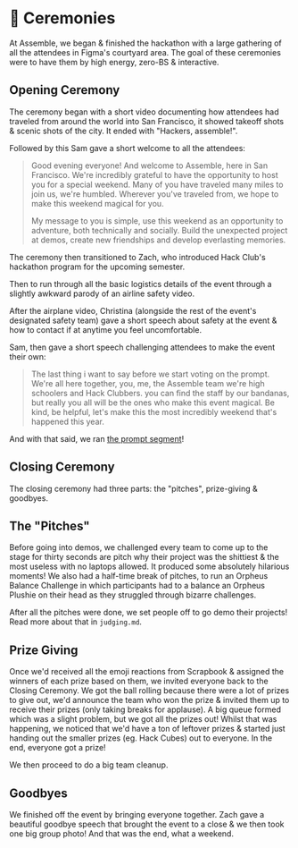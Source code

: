 # 👋 Ceremonies 

At Assemble, we began & finished the hackathon with a large gathering of all the attendees in Figma's courtyard area. The goal of these ceremonies were to have them by high energy, zero-BS & interactive. 

## Opening Ceremony

The ceremony began with a short video documenting how attendees had traveled from around the world into San Francisco, it showed takeoff shots & scenic shots of the city. It ended with "Hackers, assemble!".

Followed by this Sam gave a short welcome to all the attendees:

> Good evening everyone! And welcome to Assemble, here in San Francisco. We're incredibly grateful to have the opportunity to host you for a special weekend. Many of you have traveled many miles to join us, we're humbled. Wherever you've traveled from, we hope to make this weekend magical for you.
>
> My message to you is simple, use this weekend as an opportunity to adventure, both technically and socially. Build the unexpected project at demos, create new friendships and develop everlasting memories.

The ceremony then transitioned to Zach, who introduced Hack Club's hackathon program for the upcoming semester.

Then to run through all the basic logistics details of the event through a slightly awkward parody of an airline safety video.

After the airplane video, Christina (alongside the rest of the event's designated safety team) gave a short speech about safety at the event & how to contact if at anytime you feel uncomfortable.

Sam, then gave a short speech challenging attendees to make the event their own:

> The last thing i want to say before we start voting on the prompt. We're all here together, you, me, the Assemble team we're high schoolers and Hack Clubbers. you can find the staff by our bandanas, but really you all will be the ones who make this event magical. Be kind, be helpful, let's make this the most incredibly weekend that's happened this year.

And with that said, we ran [the prompt segment](prompt.md#selecting-a-prompt)!

## Closing Ceremony

The closing ceremony had three parts: the "pitches", prize-giving & goodbyes.

## The "Pitches"

Before going into demos, we challenged every team to come up to the stage for thirty seconds are pitch why their project was the shittiest & the most useless with no laptops allowed. It produced some absolutely hilarious moments! We also had a half-time break of pitches, to run an Orpheus Balance Challenge in which participants had to a balance an Orpheus Plushie on their head as they struggled through bizarre challenges.

After all the pitches were done, we set people off to go demo their projects! Read more about that in `judging.md`.

## Prize Giving

Once we'd received all the emoji reactions from Scrapbook & assigned the winners of each prize based on them, we invited everyone back to the Closing Ceremony. We got the ball rolling because there were a lot of prizes to give out, we'd announce the team who won the prize & invited them up to receive their prizes (only taking breaks for applause). A big queue formed which was a slight problem, but we got all the prizes out! Whilst that was happening, we noticed that we'd have a ton of leftover prizes & started just handing out the smaller prizes (eg. Hack Cubes) out to everyone. In the end, everyone got a prize!

We then proceed to do a big team cleanup.

## Goodbyes

We finished off the event by bringing everyone together. Zach gave a beautiful goodbye speech that brought the event to a close & we then took one big group photo! And that was the end, what a weekend.